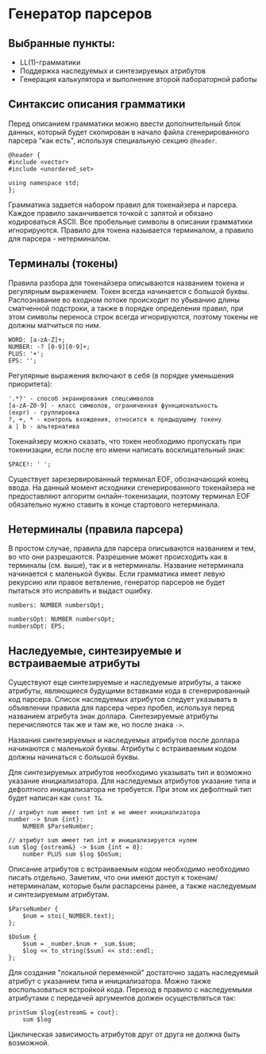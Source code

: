 # Генератор парсеров

## Выбранные пункты:

* LL(1)-грамматики
* Поддержка наследуемых и синтезируемых атрибутов
* Генерация калькулятора и выполнение второй лабораторной работы

## Синтаксис описания грамматики

Перед описанием грамматики можно ввести дополнительный блок данных,
который будет скопирован в начало файла сгенерированного парсера "как есть",
используя специальную секцию `@header`.

```
@header {
#include <vector>
#include <unordered_set>

using namespace std;
};
```

Грамматика задается набором правил для токенайзера и парсера.
Каждое правило заканчивается точкой с запятой и обязано кодироваться ASCII.
Все пробельные символы в описании грамматики игнорируются. Правило для токена
называется терминалом, а правило для парсера - нетерминалом.

## Терминалы (токены)

Правила разбора для токенайзера описываются названием токена и регулярным выражением.
Токен всегда начинается с большой буквы. Распознавание во входном потоке происходит
по убыванию длины сматченной подстроки, а также в порядке определения правил,
при этом символы переноса строк всегда игнорируются, поэтому токены не должны матчиться по ним.

```
WORD: [a-zA-Z]+;
NUMBER: -? [0-9][0-9]+;
PLUS: '+';
EPS: '';
```

Регулярные выражения включают в себя (в порядке уменьшения приоритета):

```
'.*?' - способ экранирования спецсимволов
[a-zA-Z0-9] - класс символов, ограниченная функциональность
(expr) - группировка
?, +, * - контроль вхождения, относится к предыдущему токену
a | b - альтернатива
```

Токенайзеру можно сказать, что токен необходимо пропускать при токенизации, если после его имени написать восклицательный знак:

```
SPACE!: ' ';
```

Существует зарезервированный терминал EOF, обозначающий конец ввода.
На данный момент исходники сгенерированного токенайзера не предоставляют алгоритм онлайн-токенизации,
поэтому терминал EOF обязательно нужно ставить в конце стартового нетерминала.

## Нетерминалы (правила парсера)

В простом случае, правила для парсера описываются названием и тем, во что они разрешаются.
Разрешение может происходить как в терминалы (см. выше), так и в нетерминалы.
Название нетерминала начинается с маленькой буквы. Если грамматика имеет
левую рекурсию или правое ветвление, генератор парсеров не будет пытаться это исправить
и выдаст ошибку.

```
numbers: NUMBER numbersOpt;

numbersOpt: NUMBER numbersOpt;
numbersOpt: EPS;
```

## Наследуемые, синтезируемые и встраиваемые атрибуты

Существуют еще синтезируемые и наследуемые атрибуты, а также
атрибуты, являющиеся будущими вставками кода в сгенерированный код парсера.
Список наследуемых атрибутов следует указывать в объявлении правила для
парсера через пробел, используя перед названием атрибута знак доллара.
Синтезируемые атрибуты перечисляются так же и там же, но после знака `->`.

Названия синтезируемых и наследуемых атрибутов после доллара
начинаются с маленькой буквы. Атрибуты с встраиваемым кодом
должны начинаться с большой буквы.

Для синтезируемых атрибутов необходимо указывать тип
и возможно указание инициализатора. Для наследуемых атрибутов
указание типа и дефолтного инициализатора не требуется. При этом
их дефолтный тип будет написан как `const T&`.

```
// атрибут num имеет тип int и не имеет инициализатора
number -> $num {int}:
    NUMBER $ParseNumber;

// атрибут sum имеет тип int и инициализируется нулем
sum $log {ostream&} -> $sum {int = 0}:
    number PLUS sum $log $DoSum;
```

Описание атрибутов с встраиваемым кодом необходимо необходимо писать отдельно.
Заметим, что они имеют доступ к токенам/нетерминалам, которые были распарсены ранее,
а также наследуемым и синтезируемым атрибутам.

```
$ParseNumber {
    $num = stoi(_NUMBER.text);
};

$DoSum {
    $sum = _number.$num + _sum.$sum;
    $log << to_string($sum) << std::endl;
};
```

Для создания "локальной переменной" достаточно задать наследуемый атрибут с
указанием типа и инициализатора. Можно также воспользоваться встройкой кода.
Переход в правило с наследуемыми атрибутами с передачей аргументов должен осуществляться так:

```
printSum $log{ostream& = cout}:
    sum $log
```

Циклическая зависимость атрибутов друг от друга не должна быть возможной.
